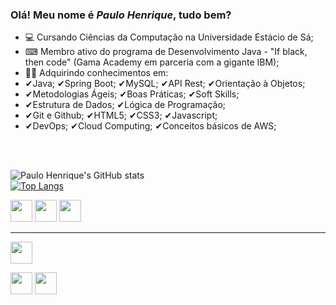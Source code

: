 ### Olá! Meu nome é <em><strong>Paulo Henrique</em></strong>, tudo bem?


  - 💻 Cursando Ciências da Computação na Universidade Estácio de Sá;
  - ⌨ Membro ativo do programa de Desenvolvimento Java - "If black, then code" (Gama Academy em parceria com a gigante IBM);
  - 👨‍🎓 Adquirindo conhecimentos em:
  - ✔Java; ✔Spring Boot; ✔MySQL; ✔API Rest; ✔Orientação à Objetos;
  - ✔Metodologias Ágeis;  ✔Boas Práticas; ✔Soft Skills;   
  - ✔Estrutura de Dados;  ✔Lógica de Programação;
  - ✔Git e Github; ✔HTML5;  ✔CSS3;  ✔Javascript;
  - ✔DevOps; ✔Cloud Computing; ✔Conceitos básicos de AWS;
  
<br>
<br>
   
![Paulo Henrique's GitHub stats](https://github-readme-stats.vercel.app/api?username=paulohenrique3140&theme=radical&show_icons=true) <br>
[![Top Langs](https://github-readme-stats.vercel.app/api/top-langs/?username=paulohenrique3140&layout=compact&theme=radical)](https://github.com/anuraghazra/github-readme-stats)
<div style="display: inline_block">
  <img height="35em" src="https://cdn.jsdelivr.net/gh/devicons/devicon/icons/html5/html5-plain.svg" />
  <img height="35em" src="https://cdn.jsdelivr.net/gh/devicons/devicon/icons/css3/css3-original.svg" />
  <img height="35em" src="https://cdn.jsdelivr.net/gh/devicons/devicon/icons/javascript/javascript-plain.svg" />
</div>

<hr />
<div style="display: inline_block">
  <a href="https://www.linkedin.com/in/paulohenrique3140/" target="_blank"><img height="35em" src="https://cdn.jsdelivr.net/gh/devicons/devicon/icons/linkedin/linkedin-original.svg" /></a>
  
  <a href="https://wa.me/5511934069298" target="_blank"><img height="35em" src="https://cdn.pixabay.com/photo/2015/08/03/13/58/soon-873316_1280.png"></a>
  <a href="mailto:paulohenrique3140@outlook.com" target="_blank"><img height="35em" src="https://cdn-icons-png.flaticon.com/512/552/552486.png"></a>
                                                             
</div>




